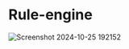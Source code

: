 ﻿# Rule-engine

![Screenshot 2024-10-25 192152](https://github.com/user-attachments/assets/81cd9b49-77ec-499c-beeb-1dbc80858964)
